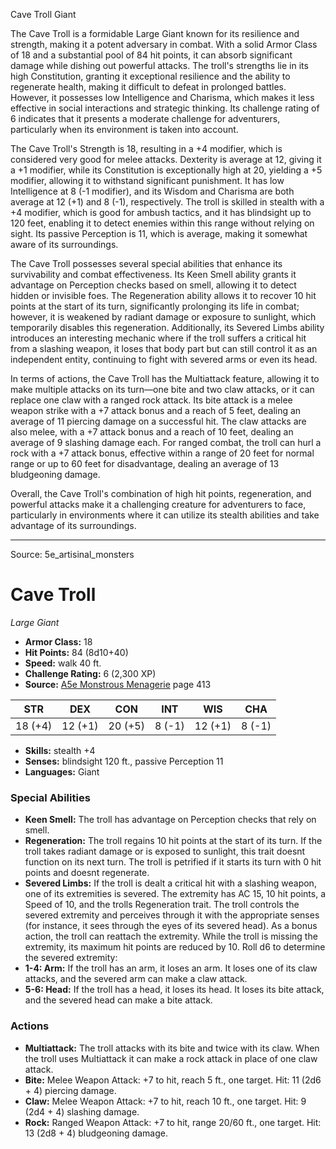 <MonsterName/>Cave Troll</MonsterName>
<CreatureType/>Giant</CreatureType>

<summary>The Cave Troll is a formidable Large Giant known for its resilience and strength, making it a potent adversary in combat. With a solid Armor Class of 18 and a substantial pool of 84 hit points, it can absorb significant damage while dishing out powerful attacks. The troll's strengths lie in its high Constitution, granting it exceptional resilience and the ability to regenerate health, making it difficult to defeat in prolonged battles. However, it possesses low Intelligence and Charisma, which makes it less effective in social interactions and strategic thinking. Its challenge rating of 6 indicates that it presents a moderate challenge for adventurers, particularly when its environment is taken into account.</summary>

<detail>

The Cave Troll's Strength is 18, resulting in a +4 modifier, which is considered very good for melee attacks. Dexterity is average at 12, giving it a +1 modifier, while its Constitution is exceptionally high at 20, yielding a +5 modifier, allowing it to withstand significant punishment. It has low Intelligence at 8 (-1 modifier), and its Wisdom and Charisma are both average at 12 (+1) and 8 (-1), respectively. The troll is skilled in stealth with a +4 modifier, which is good for ambush tactics, and it has blindsight up to 120 feet, enabling it to detect enemies within this range without relying on sight. Its passive Perception is 11, which is average, making it somewhat aware of its surroundings.

The Cave Troll possesses several special abilities that enhance its survivability and combat effectiveness. Its Keen Smell ability grants it advantage on Perception checks based on smell, allowing it to detect hidden or invisible foes. The Regeneration ability allows it to recover 10 hit points at the start of its turn, significantly prolonging its life in combat; however, it is weakened by radiant damage or exposure to sunlight, which temporarily disables this regeneration. Additionally, its Severed Limbs ability introduces an interesting mechanic where if the troll suffers a critical hit from a slashing weapon, it loses that body part but can still control it as an independent entity, continuing to fight with severed arms or even its head.

In terms of actions, the Cave Troll has the Multiattack feature, allowing it to make multiple attacks on its turn—one bite and two claw attacks, or it can replace one claw with a ranged rock attack. Its bite attack is a melee weapon strike with a +7 attack bonus and a reach of 5 feet, dealing an average of 11 piercing damage on a successful hit. The claw attacks are also melee, with a +7 attack bonus and a reach of 10 feet, dealing an average of 9 slashing damage each. For ranged combat, the troll can hurl a rock with a +7 attack bonus, effective within a range of 20 feet for normal range or up to 60 feet for disadvantage, dealing an average of 13 bludgeoning damage. 

Overall, the Cave Troll's combination of high hit points, regeneration, and powerful attacks make it a challenging creature for adventurers to face, particularly in environments where it can utilize its stealth abilities and take advantage of its surroundings.</detail>



---

Source: 5e_artisinal_monsters

# Cave Troll

*Large* *Giant*

- **Armor Class:** 18
- **Hit Points:** 84 (8d10+40)
- **Speed:** walk 40 ft.
- **Challenge Rating:** 6 (2,300 XP)
- **Source:** [A5e Monstrous Menagerie](https://enpublishingrpg.com/products/level-up-monstrous-menagerie-a5e) page 413

| STR | DEX | CON | INT | WIS | CHA |
| --- | --- | --- | --- | --- | --- |
| 18 (+4) | 12 (+1) | 20 (+5) | 8 (-1) | 12 (+1) | 8 (-1) |

- **Skills:** stealth +4
- **Senses:** blindsight 120 ft., passive Perception 11
- **Languages:** Giant

### Special Abilities

- **Keen Smell:** The troll has advantage on Perception checks that rely on smell.
- **Regeneration:** The troll regains 10 hit points at the start of its turn. If the troll takes radiant damage or is exposed to sunlight, this trait doesnt function on its next turn. The troll is petrified if it starts its turn with 0 hit points and doesnt regenerate.
- **Severed Limbs:** If the troll is dealt a critical hit with a slashing weapon, one of its extremities is severed. The extremity has AC 15, 10 hit points, a Speed of 10, and the trolls Regeneration trait. The troll controls the severed extremity and perceives through it with the appropriate senses (for instance, it sees through the eyes of its severed head). As a bonus action, the troll can reattach the extremity. While the troll is missing the extremity, its maximum hit points are reduced by 10. Roll d6 to determine the severed extremity:
- **1-4: Arm:** If the troll has an arm, it loses an arm. It loses one of its claw attacks, and the severed arm can make a claw attack.
- **5-6: Head:** If the troll has a head, it loses its head. It loses its bite attack, and the severed head can make a bite attack.

### Actions

- **Multiattack:** The troll attacks with its bite and twice with its claw. When the troll uses Multiattack  it can make a rock attack in place of one claw attack.
- **Bite:** Melee Weapon Attack: +7 to hit, reach 5 ft., one target. Hit: 11 (2d6 + 4) piercing damage.
- **Claw:** Melee Weapon Attack: +7 to hit, reach 10 ft., one target. Hit: 9 (2d4 + 4) slashing damage.
- **Rock:** Ranged Weapon Attack: +7 to hit, range 20/60 ft., one target. Hit: 13 (2d8 + 4) bludgeoning damage.




